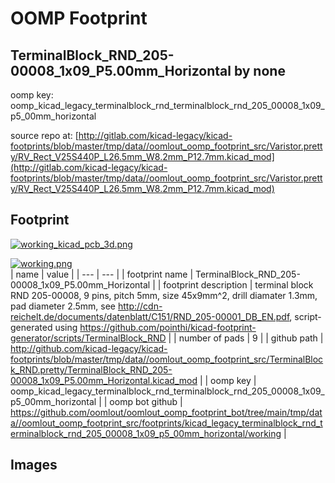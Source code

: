 # OOMP Footprint  
## TerminalBlock_RND_205-00008_1x09_P5.00mm_Horizontal  by none  
  
oomp key: oomp_kicad_legacy_terminalblock_rnd_terminalblock_rnd_205_00008_1x09_p5_00mm_horizontal  
  
source repo at: [http://gitlab.com/kicad-legacy/kicad-footprints/blob/master/tmp/data//oomlout_oomp_footprint_src/Varistor.pretty/RV_Rect_V25S440P_L26.5mm_W8.2mm_P12.7mm.kicad_mod](http://gitlab.com/kicad-legacy/kicad-footprints/blob/master/tmp/data//oomlout_oomp_footprint_src/Varistor.pretty/RV_Rect_V25S440P_L26.5mm_W8.2mm_P12.7mm.kicad_mod)  
## Footprint  
  
[![working_kicad_pcb_3d.png](working_kicad_pcb_3d_600.png)](working_kicad_pcb_3d.png)  
  
[![working.png](working_600.png)](working.png)  
| name | value | 
| --- | --- | 
| footprint name | TerminalBlock_RND_205-00008_1x09_P5.00mm_Horizontal | 
| footprint description | terminal block RND 205-00008, 9 pins, pitch 5mm, size 45x9mm^2, drill diamater 1.3mm, pad diameter 2.5mm, see http://cdn-reichelt.de/documents/datenblatt/C151/RND_205-00001_DB_EN.pdf, script-generated using https://github.com/pointhi/kicad-footprint-generator/scripts/TerminalBlock_RND | 
| number of pads | 9 | 
| github path | http://github.com/kicad-legacy/kicad-footprints/blob/master/tmp/data//oomlout_oomp_footprint_src/TerminalBlock_RND.pretty/TerminalBlock_RND_205-00008_1x09_P5.00mm_Horizontal.kicad_mod | 
| oomp key | oomp_kicad_legacy_terminalblock_rnd_terminalblock_rnd_205_00008_1x09_p5_00mm_horizontal | 
| oomp bot github | https://github.com/oomlout/oomlout_oomp_footprint_bot/tree/main/tmp/data//oomlout_oomp_footprint_src/footprints/kicad_legacy_terminalblock_rnd_terminalblock_rnd_205_00008_1x09_p5_00mm_horizontal/working | 
## Images  
